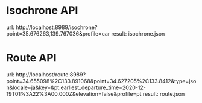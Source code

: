 # Isochrone API
url: http://localhost:8989/isochrone?point=35.676263,139.767036&profile=car
result: isochrone.json

# Route API
url: http://localhost/route:8989?point=34.655098%2C133.891068&point=34.627205%2C133.8412&type=json&locale=ja&key=&pt.earliest_departure_time=2020-12-19T01%3A22%3A00.000Z&elevation=false&profile=pt
result: route.json
